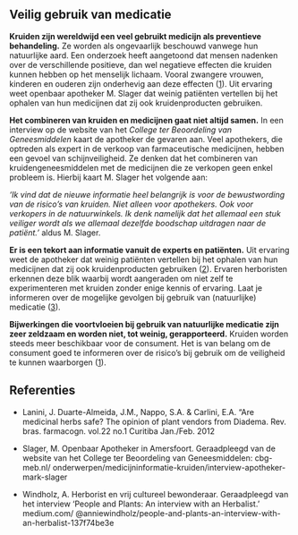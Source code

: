 ## Veilig gebruik van medicatie

**Kruiden zijn wereldwijd een veel gebruikt medicijn als preventieve behandeling.** Ze worden als ongevaarlijk beschouwd vanwege hun natuurlijke aard. Een onderzoek heeft aangetoond dat mensen nadenken over de verschillende positieve, dan wel negatieve effecten die kruiden kunnen hebben op het menselijk lichaam. Vooral zwangere vrouwen, kinderen en ouderen zijn onderhevig aan deze effecten ([1](www.scielo.br/scielo.php?script=sci_arttext&pid=S0102-695X2012000100004)). Uit ervaring weet openbaar apotheker M. Slager dat weinig patiënten vertellen bij het ophalen van hun medicijnen dat zij ook kruidenproducten gebruiken.

**Het combineren van kruiden en medicijnen gaat niet altijd samen.** In een interview op de website van het _College ter Beoordeling van Geneesmiddelen_ kaart de apotheker de gevaren aan. Veel apothekers, die optreden als expert in de verkoop van farmaceutische medicijnen, hebben een gevoel van schijnveiligheid. Ze denken dat het combineren van kruidengeneesmiddelen met de medicijnen die ze verkopen geen enkel probleem is. Hierbij kaart M. Slager het volgende aan: 

_‘Ik vind dat de nieuwe informatie heel belangrijk is voor de bewustwording van de risico’s van kruiden. Niet alleen voor apothekers. Ook voor verkopers in de natuurwinkels. Ik denk namelijk dat het allemaal een stuk veiliger wordt als we allemaal dezelfde boodschap uitdragen naar de patiënt.’_ aldus M. Slager. 

**Er is een tekort aan informatie vanuit de experts en patiënten.** Uit ervaring weet de apotheker dat weinig patiënten vertellen bij het ophalen van hun medicijnen dat zij ook kruidenproducten gebruiken ([2](www.cbg-meb.nl/onderwerpen/medicijninformatie-kruiden/interview-apotheker-mark-slager)). Ervaren herboristen erkennen deze blik waarbij wordt aangeraden om niet zelf te experimenteren met kruiden zonder enige kennis of ervaring. Laat je informeren over de mogelijke gevolgen bij gebruik van (natuurlijke) medicatie ([3](www.medium.com/@anniewindholz/people-and-plants-an-interview-with-an-herbalist-137f74be3e)).  

**Bijwerkingen die voortvloeien bij gebruik van natuurlijke medicatie zijn zeer zeldzaam en worden niet, tot weinig, gerapporteerd.** Kruiden worden steeds meer beschikbaar voor de consument. Het is van belang om de consument goed te informeren over de risico’s bij gebruik om de veiligheid  te kunnen waarborgen ([1](www.scielo.br/scielo.php?script=sci_arttext&pid=S0102-695X2012000100004)). 

## Referenties 

* Lanini, J. Duarte-Almeida, J.M., Nappo, S.A. & Carlini, E.A. “Are medicinal herbs safe? The opinion of plant vendors from Diadema. Rev. bras. farmacogn. vol.22 no.1 Curitiba Jan./Feb. 2012 

* Slager, M. Openbaar Apotheker in Amersfoort. Geraadpleegd  van de website van het College ter Beoordeling van Geneesmiddelen: cbg-meb.nl/ onderwerpen/medicijninformatie-kruiden/interview-apotheker-mark-slager

* Windholz, A. Herborist en vrij cultureel bewonderaar. Geraadpleegd van het interview  ‘People and Plants: An interview with an Herbalist.’ medium.com/ @anniewindholz/people-and-plants-an-interview-with-an-herbalist-137f74be3e
